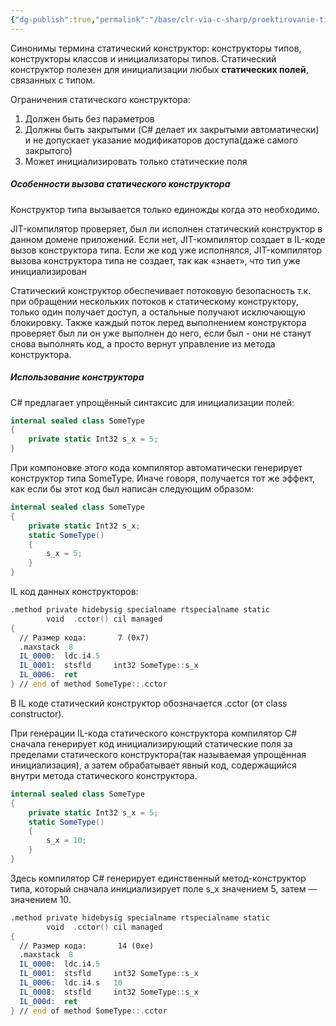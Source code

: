 ```yaml
---
{"dg-publish":true,"permalink":"/base/clr-via-c-sharp/proektirovanie-tipov/staticheskie-konstruktory/"}
---
```



Синонимы термина статический конструктор: конструкторы типов, конструкторы классов и инициализаторы типов.
Статический конструктор полезен для инициализации любых **статических полей**, связанных с типом. 


Ограничения статического конструктора:
1. Должен быть без параметров
2. Должны быть закрытыми (C# делает их закрытыми автоматически) и не допускает указание модификаторов доступа(даже самого закрытого)
3. Может инициализировать только статические поля

##### Особенности вызова статического конструктора

Конструктор типа вызывается только единожды когда это необходимо.

JIT-компилятор проверяет, был ли исполнен статический конструктор в данном домене приложений. Если нет, JIT-компилятор создает в IL-коде вызов конструктора типа. Если же код уже исполнялся, JIT-компилятор вызова конструктора типа не создает, так как «знает», что тип уже инициализирован

Статический конструктор обеспечивает потоковую безопасность т.к.  при обращении нескольких потоков к статическому конструктору, только один получает доступ, а остальные получают исключающую блокировку. Также каждый поток перед выполнением конструктора проверяет был ли он уже выполнен до него, если был - они не станут снова выполнять код, а просто вернут управление из метода конструктора.

##### Использование конструктора

C# предлагает упрощённый синтаксис для инициализации полей:

```csharp
internal sealed class SomeType 
{ 
	private static Int32 s_x = 5; 
}
```

При компоновке этого кода компилятор автоматически генерирует конструктор типа SomeType. Иначе говоря, получается тот же эффект, как если бы этот код был написан следующим образом:


```csharp
internal sealed class SomeType
{
	private static Int32 s_x;
	static SomeType() 
	{ 
		s_x = 5; 
	}
}
```

IL код данных конструкторов:
```asm
.method private hidebysig specialname rtspecialname static 
        void  .cctor() cil managed
{
  // Размер кода:       7 (0x7)
  .maxstack  8
  IL_0000:  ldc.i4.5
  IL_0001:  stsfld     int32 SomeType::s_x
  IL_0006:  ret
} // end of method SomeType::.cctor
```

В IL коде статический конструктор обозначается .cctor (от class constructor).


При генерации IL-кода статического конструктора компилятор C# сначала генерирует код инициализирующий статические поля за пределами статического конструктора(так называемая упрощённая инициализация), а затем обрабатывает явный код, содержащийся внутри метода статического конструктора.

```csharp
internal sealed class SomeType
{
	private static Int32 s_x = 5;
	static SomeType()
	{
		s_x = 10;
	}
}
```

Здесь компилятор C# генерирует единственный метод-конструктор типа, который сначала инициализирует поле s_x значением 5, затем — значением 10.

```asm
.method private hidebysig specialname rtspecialname static 
        void  .cctor() cil managed
{
  // Размер кода:       14 (0xe)
  .maxstack  8
  IL_0000:  ldc.i4.5
  IL_0001:  stsfld     int32 SomeType::s_x
  IL_0006:  ldc.i4.s   10
  IL_0008:  stsfld     int32 SomeType::s_x
  IL_000d:  ret
} // end of method SomeType::.cctor

```
